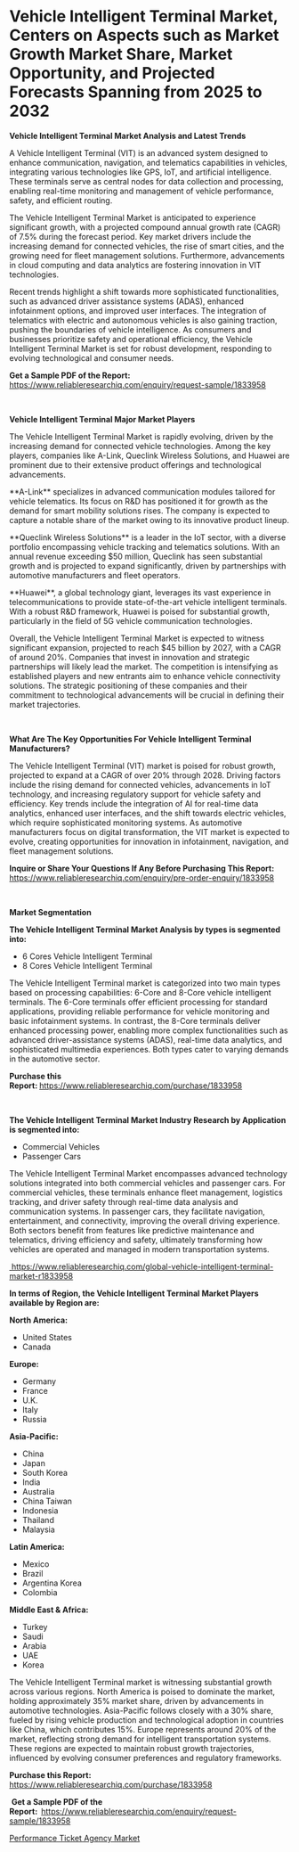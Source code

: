 <p><h1>Vehicle Intelligent Terminal Market, Centers on Aspects such as Market Growth Market Share, Market Opportunity, and Projected Forecasts Spanning from 2025 to 2032</h1></p><p><strong>Vehicle Intelligent Terminal Market Analysis and Latest Trends</strong></p>
<p><p>A Vehicle Intelligent Terminal (VIT) is an advanced system designed to enhance communication, navigation, and telematics capabilities in vehicles, integrating various technologies like GPS, IoT, and artificial intelligence. These terminals serve as central nodes for data collection and processing, enabling real-time monitoring and management of vehicle performance, safety, and efficient routing. </p><p>The Vehicle Intelligent Terminal Market is anticipated to experience significant growth, with a projected compound annual growth rate (CAGR) of 7.5% during the forecast period. Key market drivers include the increasing demand for connected vehicles, the rise of smart cities, and the growing need for fleet management solutions. Furthermore, advancements in cloud computing and data analytics are fostering innovation in VIT technologies. </p><p>Recent trends highlight a shift towards more sophisticated functionalities, such as advanced driver assistance systems (ADAS), enhanced infotainment options, and improved user interfaces. The integration of telematics with electric and autonomous vehicles is also gaining traction, pushing the boundaries of vehicle intelligence. As consumers and businesses prioritize safety and operational efficiency, the Vehicle Intelligent Terminal Market is set for robust development, responding to evolving technological and consumer needs.</p></p>
<p><strong>Get a Sample PDF of the Report:&nbsp;</strong> <a href="https://www.reliableresearchiq.com/enquiry/request-sample/1833958?utm_campaign=2444&utm_medium=2&utm_source=Github&utm_content=ia&utm_term=15022025&utm_id=vehicle-intelligent-terminal">https://www.reliableresearchiq.com/enquiry/request-sample/1833958</a></p>
<p>&nbsp;</p>
<p><strong>Vehicle Intelligent Terminal Major Market Players</strong></p>
<p><p>The Vehicle Intelligent Terminal Market is rapidly evolving, driven by the increasing demand for connected vehicle technologies. Among the key players, companies like A-Link, Queclink Wireless Solutions, and Huawei are prominent due to their extensive product offerings and technological advancements.</p><p>**A-Link** specializes in advanced communication modules tailored for vehicle telematics. Its focus on R&D has positioned it for growth as the demand for smart mobility solutions rises. The company is expected to capture a notable share of the market owing to its innovative product lineup.</p><p>**Queclink Wireless Solutions** is a leader in the IoT sector, with a diverse portfolio encompassing vehicle tracking and telematics solutions. With an annual revenue exceeding $50 million, Queclink has seen substantial growth and is projected to expand significantly, driven by partnerships with automotive manufacturers and fleet operators.</p><p>**Huawei**, a global technology giant, leverages its vast experience in telecommunications to provide state-of-the-art vehicle intelligent terminals. With a robust R&D framework, Huawei is poised for substantial growth, particularly in the field of 5G vehicle communication technologies.</p><p>Overall, the Vehicle Intelligent Terminal Market is expected to witness significant expansion, projected to reach $45 billion by 2027, with a CAGR of around 20%. Companies that invest in innovation and strategic partnerships will likely lead the market. The competition is intensifying as established players and new entrants aim to enhance vehicle connectivity solutions. The strategic positioning of these companies and their commitment to technological advancements will be crucial in defining their market trajectories.</p></p>
<p>&nbsp;</p>
<p><strong>What Are The Key Opportunities For Vehicle Intelligent Terminal Manufacturers?</strong></p>
<p><p>The Vehicle Intelligent Terminal (VIT) market is poised for robust growth, projected to expand at a CAGR of over 20% through 2028. Driving factors include the rising demand for connected vehicles, advancements in IoT technology, and increasing regulatory support for vehicle safety and efficiency. Key trends include the integration of AI for real-time data analytics, enhanced user interfaces, and the shift towards electric vehicles, which require sophisticated monitoring systems. As automotive manufacturers focus on digital transformation, the VIT market is expected to evolve, creating opportunities for innovation in infotainment, navigation, and fleet management solutions.</p></p>
<p><strong>Inquire or Share Your Questions If Any Before Purchasing This Report:</strong> <a href="https://www.reliableresearchiq.com/enquiry/pre-order-enquiry/1833958?utm_campaign=2444&utm_medium=2&utm_source=Github&utm_content=ia&utm_term=15022025&utm_id=vehicle-intelligent-terminal">https://www.reliableresearchiq.com/enquiry/pre-order-enquiry/1833958</a></p>
<p>&nbsp;</p>
<p><strong>Market Segmentation</strong></p>
<p><strong>The Vehicle Intelligent Terminal Market Analysis by types is segmented into:</strong></p>
<p><ul><li>6 Cores Vehicle Intelligent Terminal</li><li>8 Cores Vehicle Intelligent Terminal</li></ul></p>
<p><p>The Vehicle Intelligent Terminal market is categorized into two main types based on processing capabilities: 6-Core and 8-Core vehicle intelligent terminals. The 6-Core terminals offer efficient processing for standard applications, providing reliable performance for vehicle monitoring and basic infotainment systems. In contrast, the 8-Core terminals deliver enhanced processing power, enabling more complex functionalities such as advanced driver-assistance systems (ADAS), real-time data analytics, and sophisticated multimedia experiences. Both types cater to varying demands in the automotive sector.</p></p>
<p><strong>Purchase this Report:&nbsp;</strong><a href="https://www.reliableresearchiq.com/purchase/1833958?utm_campaign=2444&utm_medium=2&utm_source=Github&utm_content=ia&utm_term=15022025&utm_id=vehicle-intelligent-terminal">https://www.reliableresearchiq.com/purchase/1833958</a></p>
<p>&nbsp;</p>
<p><strong>The Vehicle Intelligent Terminal Market Industry Research by Application is segmented into:</strong></p>
<p><ul><li>Commercial Vehicles</li><li>Passenger Cars</li></ul></p>
<p><p>The Vehicle Intelligent Terminal Market encompasses advanced technology solutions integrated into both commercial vehicles and passenger cars. For commercial vehicles, these terminals enhance fleet management, logistics tracking, and driver safety through real-time data analysis and communication systems. In passenger cars, they facilitate navigation, entertainment, and connectivity, improving the overall driving experience. Both sectors benefit from features like predictive maintenance and telematics, driving efficiency and safety, ultimately transforming how vehicles are operated and managed in modern transportation systems.</p></p>
<p><a href="https://www.reliableresearchiq.com/global-vehicle-intelligent-terminal-market-r1833958?utm_campaign=2444&utm_medium=2&utm_source=Github&utm_content=ia&utm_term=15022025&utm_id=vehicle-intelligent-terminal">&nbsp;https://www.reliableresearchiq.com/global-vehicle-intelligent-terminal-market-r1833958</a></p>
<p><strong>In terms of Region, the Vehicle Intelligent Terminal Market Players available by Region are:</strong></p>
<p>
    <p> <strong> North America: </strong>
        <ul>
            <li>United States</li>
            <li>Canada</li>
        </ul>
        </p> 
    <p> <strong> Europe: </strong>
        <ul>
            <li>Germany</li>
            <li>France</li>
            <li>U.K.</li>
            <li>Italy</li>
            <li>Russia</li>
        </ul>
        </p> 
    <p> <strong> Asia-Pacific: </strong>
        <ul>
            <li>China</li>
            <li>Japan</li>
            <li>South Korea</li>
            <li>India</li>
            <li>Australia</li>
            <li>China Taiwan</li>
            <li>Indonesia</li>
            <li>Thailand</li>
            <li>Malaysia</li>
        </ul>
        </p> 
    <p> <strong> Latin America: </strong>
        <ul>
            <li>Mexico</li>
            <li>Brazil</li>
            <li>Argentina Korea</li>
            <li>Colombia</li>
        </ul>
        </p> 
    <p> <strong> Middle East & Africa: </strong>
        <ul>
            <li>Turkey</li>
            <li>Saudi</li>
            <li>Arabia</li>
            <li>UAE</li>
            <li>Korea</li>
        </ul>
    </p>
    </p>
<p><p>The Vehicle Intelligent Terminal market is witnessing substantial growth across various regions. North America is poised to dominate the market, holding approximately 35% market share, driven by advancements in automotive technologies. Asia-Pacific follows closely with a 30% share, fueled by rising vehicle production and technological adoption in countries like China, which contributes 15%. Europe represents around 20% of the market, reflecting strong demand for intelligent transportation systems. These regions are expected to maintain robust growth trajectories, influenced by evolving consumer preferences and regulatory frameworks.</p></p>
<p><strong>Purchase this Report: </strong><a href="https://www.reliableresearchiq.com/purchase/1833958?utm_campaign=2444&utm_medium=2&utm_source=Github&utm_content=ia&utm_term=15022025&utm_id=vehicle-intelligent-terminal">https://www.reliableresearchiq.com/purchase/1833958</a></p>
<p>&nbsp;<strong>Get a Sample PDF of the Report:&nbsp;&nbsp;</strong><a href="https://www.reliableresearchiq.com/enquiry/request-sample/1833958?utm_campaign=2444&utm_medium=2&utm_source=Github&utm_content=ia&utm_term=15022025&utm_id=vehicle-intelligent-terminal">https://www.reliableresearchiq.com/enquiry/request-sample/1833958</a></p>
<p><strong></strong></p>
<p><p><a href="https://github.com/danikabiele541/Market-Research-Report-List-1/blob/main/performance-ticket-agency-market.md?utm_campaign=2444&utm_medium=2&utm_source=Github&utm_content=ia&utm_term=15022025&utm_id=vehicle-intelligent-terminal">Performance Ticket Agency Market</a></p></p>